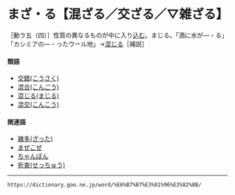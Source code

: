 # まざ・る【混ざる／交ざる／▽雑ざる】

［動ラ五（四）］性質の異なるものが中に入り[込む](こむ（込む）)。まじる。「酒に水が―・る」「カシミアの―・ったウール地」→[混じる](https://dictionary.goo.ne.jp/word/%E6%B7%B7%E3%81%98%E3%82%8B_%28%E3%81%BE%E3%81%98%E3%82%8B%29/#jn-208044)［補説］

#### 類語

-   [交錯(こうさく)](https://dictionary.goo.ne.jp/word/%E4%BA%A4%E9%8C%AF/#jn-72926)
-   [混合(こんごう)](https://dictionary.goo.ne.jp/word/%E6%B7%B7%E5%90%88/#jn-83373)
-   [混じる(まじる)](まじる（混じる／交じる／雑じる）)
-   [混交(こんこう)](https://dictionary.goo.ne.jp/word/%E6%B7%B7%E4%BA%A4/#jn-83369)

#### 関連語

-   [雑多(ざった)](https://dictionary.goo.ne.jp/word/%E9%9B%91%E5%A4%9A/#jn-88455)
-   [まぜこぜ](https://dictionary.goo.ne.jp/word/%E3%81%BE%E3%81%9C%E3%81%93%E3%81%9C/#jn-208217)
-   [ちゃんぽん](https://dictionary.goo.ne.jp/word/%E3%81%A1%E3%82%83%E3%82%93%E3%81%BD%E3%82%93/#jn-142919)
-   [折衷(せっちゅう)](https://dictionary.goo.ne.jp/word/%E6%8A%98%E8%A1%B7/#jn-124660)

---
`https://dictionary.goo.ne.jp/word/%E6%B7%B7%E3%81%96%E3%82%8B/`